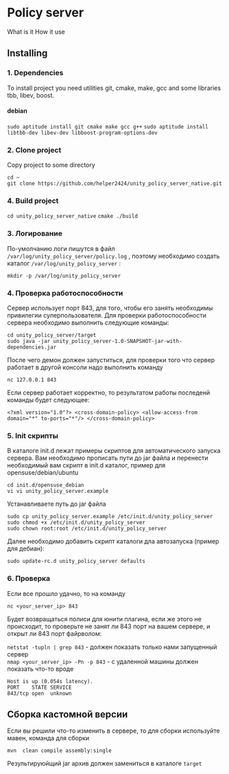 # Policy server

What is it
How it use

## Installing

### 1. Dependencies
To install project you need utilities git, cmake, make, gcc and some libraries tbb, libev, boost.

#### debian

`sudo aptitude install git cmake make gcc g++`
`sudo aptitude install libtbb-dev libev-dev libboost-program-options-dev`


### 2. Clone project

Copy project to some directory

`cd ~`  
`git clone https://github.com/helper2424/unity_policy_server_native.git`  

### 4. Build project 

`cd unity_policy_server_native`
`cmake ./build`

### 3. Логирование

По-умолчанию логи пишутся в файл `/var/log/unity_policy_server/policy.log` , поэтому необходимо создать каталог `/var/log/unity_policy_server` :

`mkdir -p /var/log/unity_policy_server` 

### 4. Проверка работоспособности

Cервер использует порт 843, для того, чтобы его занять необходимы привилегии суперпользователя. Для проверки работоспособности сервера необходимо выполнить следующие команды:

`cd unity_policy_server/target`  
`sudo java -jar unity_policy_server-1.0-SNAPSHOT-jar-with-dependencies.jar`

После чего демон должен запуститься, для проверки того что сервер работает в другой консоли надо выполнить команду

`nc 127.0.0.1 843`

Если сервер работает корректно, то результатом работы последенй команды будет следующее:

`<?xml version="1.0"?>
<cross-domain-policy>
  <allow-access-from domain="*" to-ports="*"/>
</cross-domain-policy>`

### 5. Init скрипты

В каталоге init.d лежат примеры скриптов для автоматического запуска сервера. Вам необходимо прописать пути до jar файла и перенести необходимый вам скрипт в init.d каталог, пример для opensuse/debian/ubuntu

`cd init.d/opensuse_debian`  
`vi vi unity_policy_server.example`

Устанавливаете путь до jar файла

`sudo cp unity_policy_server.example /etc/init.d/unity_policy_server`
`sudo chmod +x /etc/init.d/unity_policy_server`  
`sudo chown root:root /etc/init.d/unity_policy_server`  

Далее необходимо добавить скрипт каталоги дла автозапуска (пример для дебиан):

`sudo update-rc.d unity_policy_server defaults`

### 6. Проверка

Если все прошло удачно, то на команду

`nc <your_server_ip> 843`  

Будет возвращаться полиси для юнити плагина, если же этого не происходит, то проверьте не занят ли 843 порт на вашем сервере, и открыт ли 843 порт файрволом:

`netstat -tupln | grep 843` - должен показать только нами запущенный сервер  
`nmap <your_server_ip> -Pn -p 843`  - с удаленной машины должен показать что-то вроде  

`Host is up (0.054s latency).`  
`PORT    STATE SERVICE`  
`843/tcp open  unknown`  


## Сборка кастомной версии 

Если вы решили что-то изменить в сервере, то для сборки используйте мавен, команда для сборки

`mvn  clean compile assembly:single`  

Результируюйщий jar архив должен замениться в каталоге  `target`

